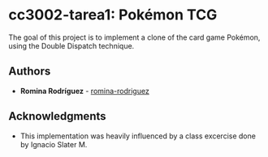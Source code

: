 # cc3002-tarea1: Pokémon TCG
The goal of this project is to implement a clone of the card game Pokémon, using the Double Dispatch technique. 

## Authors
* **Romina Rodríguez** - [romina-rodriguez](https://github.com/romina-rodriguez)

## Acknowledgments
* This implementation was heavily influenced by a class excercise done by Ignacio Slater M.
